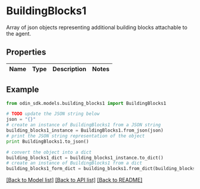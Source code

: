 # BuildingBlocks1

Array of json objects representing additional building blocks attachable to the agent.

## Properties

Name | Type | Description | Notes
------------ | ------------- | ------------- | -------------

## Example

```python
from odin_sdk.models.building_blocks1 import BuildingBlocks1

# TODO update the JSON string below
json = "{}"
# create an instance of BuildingBlocks1 from a JSON string
building_blocks1_instance = BuildingBlocks1.from_json(json)
# print the JSON string representation of the object
print BuildingBlocks1.to_json()

# convert the object into a dict
building_blocks1_dict = building_blocks1_instance.to_dict()
# create an instance of BuildingBlocks1 from a dict
building_blocks1_form_dict = building_blocks1.from_dict(building_blocks1_dict)
```
[[Back to Model list]](../README.md#documentation-for-models) [[Back to API list]](../README.md#documentation-for-api-endpoints) [[Back to README]](../README.md)



